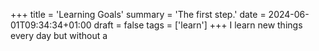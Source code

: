 +++
title = 'Learning Goals'
summary = 'The first step.'
date = 2024-06-01T09:34:34+01:00
draft = false
tags = ['learn']
+++
I learn new things every day but without a 
